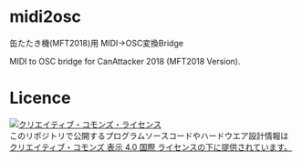 # midi2osc

缶たたき機(MFT2018)用 MIDI→OSC変換Bridge

MIDI to OSC bridge for CanAttacker 2018 (MFT2018 Version).

# Licence

<a rel="license" href="http://creativecommons.org/licenses/by/4.0/"><img alt="クリエイティブ・コモンズ・ライセンス" style="border-width:0" src="https://i.creativecommons.org/l/by/4.0/80x15.png" /></a><br />このリポジトリで公開するプログラムソースコードやハードウエア設計情報は <a rel="license" href="http://creativecommons.org/licenses/by/4.0/">クリエイティブ・コモンズ 表示 4.0 国際 ライセンスの下に提供されています。</a>
